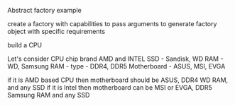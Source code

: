 
Abstract factory example

create a factory with capabilities to pass arguments to generate factory object with specific requirements

build a CPU

Let's consider CPU chip brand AMD and INTEL
SSD - Sandisk, WD
RAM - WD, Samsung
    RAM - type - DDR4, DDR5
Motherboard - ASUS, MSI, EVGA

if it is AMD based CPU then motherboard should be ASUS, DDR4 WD RAM, and any SSD
if it is Intel then motherboard can be MSI or EVGA, DDR5 Samsung RAM and any SSD

